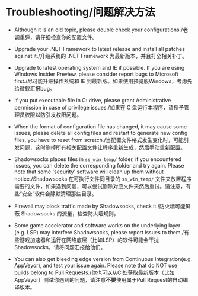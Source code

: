# Troubleshooting/问题解决方法

* Although it is an old topic, please double check your configurations./老调重弹，请仔细检查你的配置文件。

* Upgrade your .NET Framework to latest release and install all patches against it./升级系统的 .NET Framework 为最新版本，并且打全相关补丁。

* Upgrade to latest operating system and IE if possible. If you are using Windows Insider Preview, please consider report bugs to Microsoft first./尽可能升级操作系统和 IE 到最新版。如果使用预览版Windows，考虑先给微软汇报bug。

* If you put executable file in C: drive, please grant Administrative permission in case of privilege issues./如果在 C 盘运行本程序，请授予管理员权限以防引发权限问题。

* When the format of configuration file has changed, it may cause some issues, please delete all config files and restart to generate new config files, you have to reset from scratch./当配置文件格式发生变化时，可能引发问题，这时删掉所有相关配置文件让程序重新生成，然后手动重新配置。

* Shadowsocks places files in `ss_win_temp/` folder, if you encountered issues, you can delete the corresponding folder and try again. Please note that some 'security' software will clean up them without notice./Shadowsocks 在可执行文件同目录的 `ss_win_temp/` 文件夹放置程序需要的文件，如果遇到问题，可以尝试删除对应文件夹然后重试。请注意，有些“安全”软件会静默清理那些目录。

* Firewall may block traffic made by Shadowsocks, check it./防火墙可能屏蔽 Shadowsocks 的流量，检查防火墙规则。

* Some game accelerator and software works on the underlying layer (e.g. LSP) may interfere Shadowsocks, please report issues to them./有些游戏加速器和运行在网络底层（比如LSP）的软件可能会干扰 Shadowsocks，请将问题汇报给他们。

* You can also get bleeding edge version from Continuous Integration(e.g. AppVeyor), and test your issue again. Please note that do NOT use builds belong to Pull Requests./你也可以从CI处获取最新版本（比如 AppVeyor）测试你遇到的问题，请注意**不要**使用属于Pull Request的自动编译版本。
